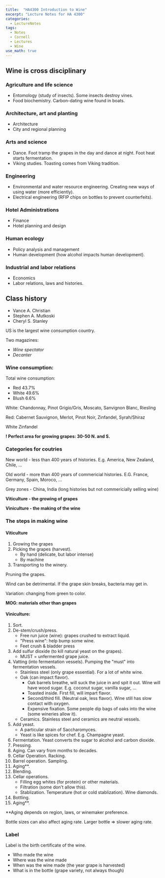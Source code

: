 ```yaml
---
title:  "HA4300 Introduction to Wine"
excerpt: "Lecture Notes for HA 4300"
categories:
  - LectureNotes
tags:
  - Notes
  - Cornell
  - Lectures
  - Wine
use_math: true
---
```

## Wine is cross disciplinary

### Agriculture and life science
* Entomology (study of insects). Some insects destroy vines.
* Food biochemistry. Carbon-dating wine found in boats.

### Architecture, art and planting
* Architecture
* City and regional planning

### Arts and science
* Dance. Foot tramp the grapes in the day and dance at night. Foot heat starts fermentation.
* Viking studies. Toasting comes from Viking tradition.

### Engineering
* Environmental and water resource engineering. Creating new ways of using water (more efficiently).
* Electrical engineering (RFIP chips on bottles to prevent counterfeits).

### Hotel Administrations
* Finance
* Hotel planning and design

### Human ecology
* Policy analysis and management
* Human development (how alcohol impacts human development).

### Industrial and labor relations
* Economics
* Labor relations, laws and histories.

## Class history
* Vance A. Christian
* Stephen A. Mutkoski
* Cheryl S. Stanley

US is the largest wine consumption country.

Two magazines:

* _Wine spectator_
* _Decanter_

### Wine consumption:
Total wine consumption:

* Red 43.7\%
* White 49.6\%
* Blush 6.6\%

White: Chandonnay, Pinot Grigio/Gris, Moscato, Sanvignon Blanc, Riesling

Red: Cabernet Sauvignon, Merlot, Pinot Noir, Zinfandel, Syrah/Shiraz

White Zinfandel

__! Perfect area for growing grapes: 30-50 N. and S.__

### Categories for coutries
New world - less than 400 years of histories. E.g. America, New Zealand, Chile, ...

Old world - more than 400 years of commericial histories. E.G. France, Germany, Spain, Moroco, ...

Grey zones - China, India (long histories but not commericially selling wine)

__Viticulture - the growing of grapes__

__Viniculture - the making of the wine__

### The steps in making wine
#### Viticulture
1. Growing the grapes
2. Picking the grapes (harvest).
    * By hand (delicate, but labor intense)
    * By machine
3. Transporting to the winery.

Pruning the grapes.

Wind can be detrimental. If the grape skin breaks, bacteria may get in.

Variation: changing from green to color.

__MOG: materials other than grapes__

#### Viniculture:
1. Sort.
2. De-stem/crush/press.
    * Free run juice (wine): grapes crushed to extract liquid.
    * "Press wine": help bump some wine.
    * Feet crush \& bladder press
3. Add sulfur dioxide (to kill natural yeast on the grapes).
    * MUST = unfermented grape juice.
4. Vatting (into fermentation vessels). Pumping the "must" into fermentation vessels.
    * Stainless steel (only grape essential). For a lot of white wine.
    * Oak (can impact flavor).
        * Oak barrels breathe, will suck the juice in and spit it out. Wine will have wood sugar. E.g. coconut sugar, vanilla sugar, ...
        * Toasted inside. First fill, will impart flavor.
        * Second/third fill. (Neutral oak, less flavor). Wine still has slow contact with oxygen.
        * Expensive fixation. Some people dip bags of oaks into the wine (some wineries allow it).
    * Ceramics. Stainless steel and ceramics are neutral vessels.
5. Add yeast.
    * A particular strain of Saccharomyces.
    * Yeast is like spices for chef. E.g. Champagne yeast.
6. Fermentation. Yeast converts the sugar to alcohol and carbon dioxide.
7. Pressing.
8. Aging. Can vary from months to decades.
9. Cellar Operation. Racking.
10. Barrel operation. Sampling.
11. Aging**.
12. Blending.
13. Cellar operations.
    * Filling egg whites (for protein) or other materials.
    * Filtration (some don't allow this).
    * Stablization. Temperature (hot or cold stablization). Wine diamonds.
14. Bottling.
15. Aging**.

**Aging depends on region, laws, or winemaker preference.

Bottle sizes can also affect aging rate. Larger bottle => slower aging rate.

### Label
Label is the birth certificate of the wine.
* Who made the wine
* Where was the wine made
* When was the wine made (the year grape is harvested)
* What is in the bottle (grape variety, not always though)
